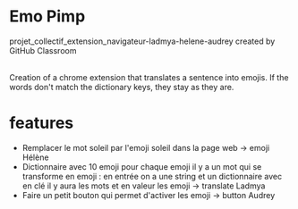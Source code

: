 # Emo Pimp
projet_collectif_extension_navigateur-ladmya-helene-audrey created by GitHub Classroom <br> <br>

Creation of a chrome extension that translates a sentence into emojis. If the words don't match the dictionary keys, they stay as they are. <br>

# features
- Remplacer le mot soleil par l'emoji soleil dans la page web -> emoji Hélène 
- Dictionnaire avec 10 emoji pour chaque emoji il y a un mot qui se transforme en emoji : en entrée on a une string et un dictionnaire avec en clé il y aura les mots et en valeur les emoji -> translate Ladmya 
- Faire un petit bouton qui permet d'activer les emoji -> button Audrey 
